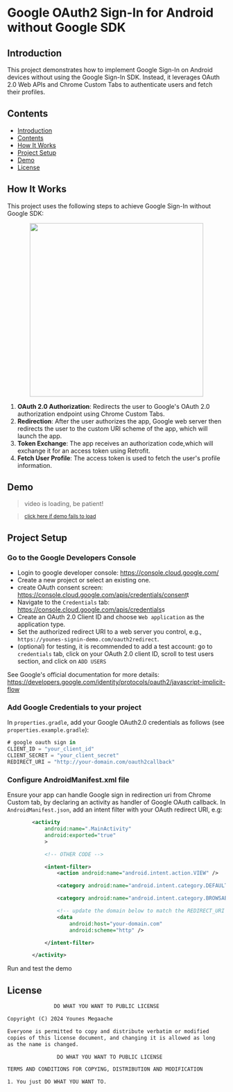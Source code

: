 # Google OAuth2 Sign-In for Android without Google SDK

## Introduction

This project demonstrates how to implement Google Sign-In on Android devices without using the Google Sign-In SDK. Instead, it leverages OAuth 2.0 Web APIs and Chrome Custom Tabs to authenticate users and fetch their profiles.

## Contents

- [Introduction](#introduction)
- [Contents](#contents)
- [How It Works](#how-it-works)
- [Project Setup](#coding-steps)
- [Demo](#demo)
- [License](#license)

## How It Works

This project uses the following steps to achieve Google Sign-In without Google SDK:

<p width={400} align="center">
<img width='400' src='screenshots/googel-auth-flow.png' /> 
</p>

1. **OAuth 2.0 Authorization**: Redirects the user to Google's OAuth 2.0 authorization endpoint using Chrome Custom Tabs.
2. **Redirection**: After the user authorizes the app, Google web server then redirects the user to the custom URI scheme of the app, which will launch the app.
3. **Token Exchange**: The app receives an authorization code,which will exchange it for an access token using Retrofit.
4. **Fetch User Profile**: The access token is used to fetch the user's profile information.

## Demo

> video is loading, be patient!

> <small> [click here if demo fails to load](https://github.com/megaacheyounes/google-signin-custom-tabs/blob/master/screenshot/demo.mp4) </small>

## Project Setup

### **Go to the Google Developers Console**

- Login to google developer console: <https://console.cloud.google.com/>
- Create a new project or select an existing one.
- create OAuth consent screen: <https://console.cloud.google.com/apis/credentials/consent>t
- Navigate to the `Credentials` tab: <https://console.cloud.google.com/apis/credentials>s
- Create an OAuth 2.0 Client ID and choose `Web application` as the application type.
- Set the authorized redirect URI to a web server you control, e.g., `https://younes-signin-demo.com/oauth2redirect`.
- (optional) for testing, it is recommended to add a test account: go to `credentials` tab, click on your OAuth 2.0 client ID, scroll to test users section, and click on `ADD USERS`

See Google's official documentation for more details: <https://developers.google.com/identity/protocols/oauth2/javascript-implicit-flow>

### Add Google Credentials to your project

In `properties.gradle`, add your Google OAuth2.0 credentials as follows (see `properties.example.gradle`):

```gradle
# google oauth sign in
CLIENT_ID = "your_client_id"
CLIENT_SECRET = "your_client_secret"
REDIRECT_URI = "http://your-domain.com/oauth2callback"
```

### Configure AndroidManifest.xml file

Ensure your app can handle Google sign in redirection uri from Chrome Custom tab, by declaring an activity as handler of Google OAuth callback. In `AndroidManifest.json`, add an intent filter with your OAuth redirect URI, e.g:

```xml
        <activity
            android:name=".MainActivity"
            android:exported="true"
            >

            <!-- OTHER CODE -->

            <intent-filter>
                <action android:name="android.intent.action.VIEW" />

                <category android:name="android.intent.category.DEFAULT" />

                <category android:name="android.intent.category.BROWSABLE" />

                <!-- update the domain below to match the REDIRECT_URI in gradle.properties -->
                <data
                    android:host="your-domain.com"
                    android:scheme="http" />

            </intent-filter>

        </activity>
```

Run and test the demo

## License

```txt
               DO WHAT YOU WANT TO PUBLIC LICENSE

Copyright (C) 2024 Younes Megaache

Everyone is permitted to copy and distribute verbatim or modified
copies of this license document, and changing it is allowed as long
as the name is changed.

                DO WHAT YOU WANT TO PUBLIC LICENSE

TERMS AND CONDITIONS FOR COPYING, DISTRIBUTION AND MODIFICATION

1. You just DO WHAT YOU WANT TO.

```
